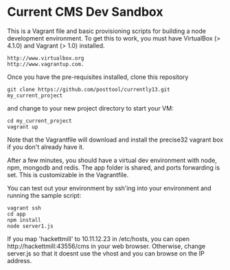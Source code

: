 Current CMS Dev Sandbox
=======================

This is a Vagrant file and basic provisioning scripts for building a node development environment.
To get this to work, you must have VirtualBox (> 4.1.0) and Vagrant (> 1.0) installed.

    http://www.virtualbox.org
    http://www.vagrantup.com.

Once you have the pre-requisites installed, clone this repository

    git clone https://github.com/posttool/currently13.git my_current_project

and change to your new project directory to start your VM:

    cd my_current_project
    vagrant up

Note that the Vagrantfile will download and install the precise32 vagrant box if you don't already have it.

After a few minutes, you should have a virtual dev environment with node, npm, mongodb and redis.
The app folder is shared, and ports forwarding is set. This is customizable in the Vagrantfile.

You can test out your environment by ssh'ing into your environment and running the sample script:

    vagrant ssh
    cd app
    npm install
    node server1.js

If you map 'hackettmill' to 10.11.12.23 in /etc/hosts, you can open http://hackettmill:43556/cms in your web browser.
Otherwise, change server.js so that it doesnt use the vhost and you can browse on the IP address.






